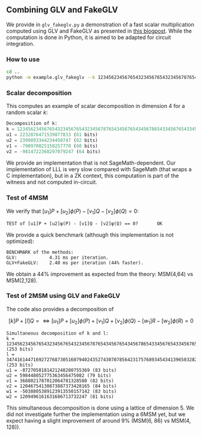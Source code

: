 ## Combining GLV and FakeGLV
We provide in `glv_fakeglv.py` a demonstration of a fast scalar multiplication computed using GLV and FakeGLV as presented in [this blogpost](https://ethresear.ch/t/fake-glv-you-dont-need-an-efficient-endomorphism-to-implement-glv-like-scalar-multiplication-in-snark-circuits/20394). 
While the computation is done in Python, it is aimed to be adapted for circuit integration.

### How to use
```bash
cd ..
python -m example.glv_fakeglv --k 12345623456765432345676543234567876543456765434567865433456765433456765433456 --l 13456384938498474896734986734986734986739863749863746020720946720694720496702
```
### Scalar decomposition
This computes an example of scalar decomposition in dimension 4 for a random scalar $k$:
```python
Decomposition of k:
k = 12345623456765432345676543234567876543456765434567865433456765433456765433456 (253 bits)
u1 = 2232876471539877833 (61 bits)
u2 = 2399893344234450747 (62 bits)
v1 = -790970025150257770 (60 bits)
v2 = -9814722368297079247 (64 bits)
```
We provide an implementation that is not SageMath-dependent. Our implementation of LLL is very slow compared with SageMath (that wraps a C implementation), but in a ZK context, this computation is part of the witness and not computed in-circuit.

### Test of 4MSM
We verify that $[u_1]P + [u_2]\phi(P) - [v_1]Q - [v_2]\phi(Q) = 0$:
```
TEST of [u1]P + [u2]φ(P) - [v1]Q - [v2]φ(Q) == 0?		OK
```
We provide a quick benchmark (although this implementation is not optimized):
```
BENCHMARK of the methods:
GLV:       	    4.31 ms per iteration.
GLV+FakeGLV:	2.40 ms per iteration (44% faster).

```
We obtain a 44% improvement as expected from the theory: MSM(4,64) vs MSM(2,128).

### Test of 2MSM using GLV and FakeGLV
The code also provides a decomposition of

$$[k]P+[l]Q = \iff [u_1]P + [u_2] \phi(P) + [v_1]Q + [v_2]\phi(Q) - [w_1]R -[w_2]\phi(R) = 0$$
```
Simultaneous decomposition of k and l:
k = 12345623456765432345676543234567876543456765434567865433456765433456765433456 (253 bits)
l = 347416144716927276873051607940243527430707856423175768934543413965032823901 (253 bits)
u1 = -8727058181421248280755369 (83 bits)
u2 = 598448052775363456475082 (79 bits)
v1 = 3688021787012064781328580 (82 bits)
v2 = 12046754130873887373428165 (84 bits)
w1 = -5038805389123913550157142 (83 bits)
w2 = 1209496161631686713732247 (81 bits)
```
This simultaneous decomposition is done using a lattice of dimension 5. We did not investigate further the implementation using a 6MSM yet, but we expect having a slight improvement of around 9% (MSM(6, 86) vs MSM(4, 128)).
